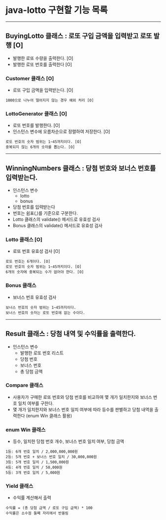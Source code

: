 # java-lotto 구현할 기능 목록

<hr>

## BuyingLotto 클래스 : 로또 구입 금액을 입력받고 로또 발행 [O]
- 발행한 로또 수량을 출력한다. [O]
- 발행한 로또 번호를 출력한다 [O]
### Customer 클래스 [O]
- 로또 구입 금액을 입력받는다. [O]
```
1000으로 나누어 떨어지지 않는 경우 예외 처리 [O]
```
### LottoGenerator 클래스 [O]
- 로또 번호를 발행한다. [O]
- 인스턴스 변수에 오름차순으로 정렬하여 저장한다. [O]
```
로또 번호의 숫자 범위는 1~45까지이다. [O]
중복되지 않는 6개의 숫자를 뽑는다. [O]
```

<hr>

## WinningNumbers 클래스 : 당첨 번호와 보너스 번호를 입력받는다.
- 인스턴스 변수
  - lotto
  - bonus
- 당첨 번호를 입력받는다
- 번호는 쉼표(,)를 기준으로 구분한다.
- Lotto 클래스의 validate() 메서드로 유효성 검사
- Bonus 클래스의 validate() 메서드로 유효성 검사

### Lotto 클래스 [O]
- 로또 번호 유효성 검사 [O]
```
로또 번호는 6개이다. [O]
로또 번호의 숫자 범위는 1~45까지이다. [O]
6개의 숫자에 중복되는 수가 없어야 한다. [O]
```

### Bonus 클래스
- 보너스 번호 유효성 검사
```
보너스 번호의 숫자 범위는 1~45까지이다.
보너스 번호의 숫자는 로또 번호에 없는 수이다.
```
<hr>

## Result 클래스 : 당첨 내역 및 수익률을 출력한다.
- 인스턴스 변수 
  - 발행한 로또 번호 리스트
  - 당첨 번호
  - 보너스 번호
  - 총 당첨 금액
### Compare 클래스
- 사용자가 구매한 로또 번호와 당첨 번호를 비교하여 몇 개가 일치한지와 보너스 번호 일치 여부를 구한다.
- 몇 개가 일치한지와 보너스 번호 일치 여부에 따라 등수를 판별하고 당첨 내역을 출력한다 (enum Win 클래스 활용)
### enum Win 클래스
- 등수, 일치한 당첨 번호 개수, 보너스 번호 일치 여부, 당첨 금액
```
1등: 6개 번호 일치 / 2,000,000,000원
2등: 5개 번호 + 보너스 번호 일치 / 30,000,000원
3등: 5개 번호 일치 / 1,500,000원
4등: 4개 번호 일치 / 50,000원
5등: 3개 번호 일치 / 5,000원
```

### Yield 클래스
- 수익률 계산해서 출력
```
수익률 = (총 당첨 금액 / 로또 구입 금액) * 100
수익률은 소수점 둘째 자리에서 반올림
```

